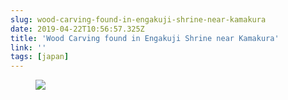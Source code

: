 ```yaml
---
slug: wood-carving-found-in-engakuji-shrine-near-kamakura
date: 2019-04-22T10:56:57.325Z
title: 'Wood Carving found in Engakuji Shrine near Kamakura'
link: ''
tags: [japan]
---
```

<figure><img src="/images/2019-04-22-wood-carving-found-in-engakuji-shrine-near-kamakura-0.jpeg"></figure>

